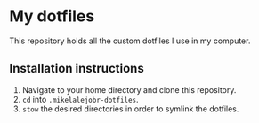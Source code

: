 # My dotfiles
This repository holds all the custom dotfiles I use in my computer.

## Installation instructions
1. Navigate to your home directory and clone this repository.
2. `cd` into `.mikelalejobr-dotfiles`.
3. `stow` the desired directories in order to symlink the dotfiles.
